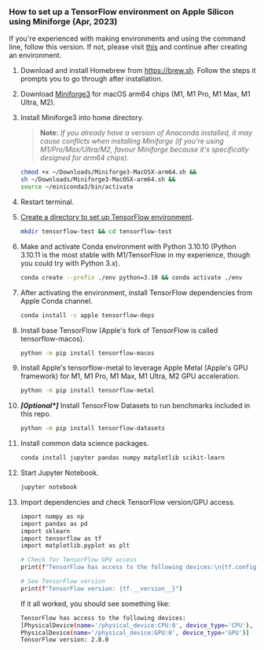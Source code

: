 ### How to set up a TensorFlow environment on Apple Silicon using Miniforge (Apr, 2023)
If you're experienced with making environments and using the command line, follow this version. If not, please visit [this](https://github.com/sangay-cortez/GK-Markdowns/blob/main/Setup%20a%20TensorFlow%20environment%20on%20Apple%20Silicon%20using%20Miniforge/How%20to%20set%20up%20a%20TensorFlow%20environment%20on%20Apple%20Silicon%20using%20Miniforge%20-%20Extended%20(Apr%2C%202023).md) and continue after creating an environment.

1. Download and install Homebrew from https://brew.sh. Follow the steps it prompts you to go through after installation.
2. Download [Miniforge3](https://github.com/conda-forge/miniforge) for macOS arm64 chips (M1, M1 Pro, M1 Max, M1 Ultra, M2).
3. Install Miniforge3 into home directory.

    > **Note:** _If you already have a version of Anaconda installed, it may cause conflicts when installing Miniforge (if you're using M1/Pro/Max/Ultra/M2, favour Miniforge because it's specifically designed for arm64 chips)._

    ```sh
    chmod +x ~/Downloads/Miniforge3-MacOSX-arm64.sh &&
    sh ~/Downloads/Miniforge3-MacOSX-arm64.sh &&
    source ~/miniconda3/bin/activate
    ```
4. Restart terminal.

5. [Create a directory to set up TensorFlow environment](https://github.com/sangay-cortez/GK-Markdowns/blob/main/Setup%20a%20TensorFlow%20environment%20on%20Apple%20Silicon%20using%20Miniforge/How%20to%20set%20up%20a%20TensorFlow%20environment%20on%20Apple%20Silicon%20using%20Miniforge%20-%20Extended%20(Apr%2C%202023).md).
    ```sh
    mkdir tensorflow-test && cd tensorflow-test
    ```
6. Make and activate Conda environment with Python 3.10.10 (Python 3.10.11 is the most stable with M1/TensorFlow in my experience, though you could try with Python 3.x).
    ```sh
    conda create --prefix ./env python=3.10 && conda activate ./env
    ```
7. After activating the environment, install TensorFlow dependencies from Apple Conda channel.
   ```sh
   conda install -c apple tensorflow-deps
   ```
8. Install base TensorFlow (Apple's fork of TensorFlow is called tensorflow-macos).
    ```sh
    python -m pip install tensorflow-macos
    ```
9. Install Apple's tensorflow-metal to leverage Apple Metal (Apple's GPU framework) for M1, M1 Pro, M1 Max, M1 Ultra, M2 GPU acceleration.
    ```sh
    python -m pip install tensorflow-metal
    ```
10. _**[Optional*]**_ Install TensorFlow Datasets to run benchmarks included in this repo.
    ```sh
    python -m pip install tensorflow-datasets
    ```
11. Install common data science packages.
    ```sh
    conda install jupyter pandas numpy matplotlib scikit-learn
    ```
12. Start Jupyter Notebook.
    ```sh
    jupyter notebook
    ```
13. Import dependencies and check TensorFlow version/GPU access.
    ```sh
    import numpy as np
    import pandas as pd
    import sklearn
    import tensorflow as tf
    import matplotlib.pyplot as plt
    
    # Check for TensorFlow GPU access
    print(f"TensorFlow has access to the following devices:\n{tf.config.list_physical_devices()}")
    
    # See TensorFlow version
    print(f"TensorFlow version: {tf.__version__}")
    ```
    
    If it all worked, you should see something like:
    ```sh
    TensorFlow has access to the following devices:
    [PhysicalDevice(name='/physical_device:CPU:0', device_type='CPU'),
    PhysicalDevice(name='/physical_device:GPU:0', device_type='GPU')]
    TensorFlow version: 2.8.0
    ```
